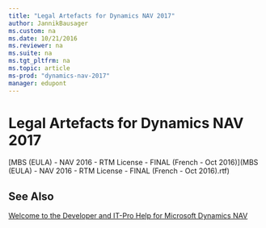 ```yaml
---
title: "Legal Artefacts for Dynamics NAV 2017"
author: JannikBausager
ms.custom: na
ms.date: 10/21/2016
ms.reviewer: na
ms.suite: na
ms.tgt_pltfrm: na
ms.topic: article
ms-prod: "dynamics-nav-2017"
manager: edupont
---
```

# Legal Artefacts for Dynamics NAV 2017
[MBS (EULA) - NAV 2016 - RTM License - FINAL (French - Oct 2016)](MBS (EULA) - NAV 2016 - RTM License - FINAL (French - Oct 2016).rtf)

## See Also
[Welcome to the Developer and IT-Pro Help for Microsoft Dynamics NAV](.\index.md)  

